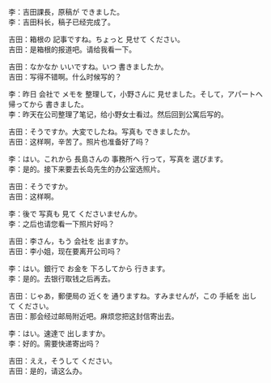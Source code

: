 李：吉田課長，原稿が できました。  
李：吉田科长，稿子已经完成了。  

吉田：箱根の 記事ですね。ちょっと 見せて ください。  
吉田：是箱根的报道吧。请给我看一下。  

吉田：なかなか いいですね。いつ 書きましたか。  
吉田：写得不错啊。什么时候写的？  

李：昨日 会社で メモを 整理して，小野さんに 見せました。そして，アパートへ 帰ってから 書きました。  
李：昨天在公司整理了笔记，给小野女士看过。然后回到公寓后写的。  

吉田：そうですか。大変でしたね。写真も できましたか。  
吉田：这样啊，辛苦了。照片也准备好了吗？  

李：はい。これから 長島さんの 事務所へ 行って，写真を 選びます。  
李：是的。接下来要去长岛先生的办公室选照片。  

吉田：そうですか。  
吉田：这样啊。  

李：後で 写真も 見て くださいませんか。  
李：之后也请您看一下照片好吗？  

吉田：李さん，もう 会社を 出ますか。  
吉田：李小姐，现在要离开公司吗？  

李：はい。銀行で お金を 下ろしてから 行きます。  
李：是的。去银行取钱之后再去。  

吉田：じゃあ，郵便局の 近くを 通りますね。すみませんが，この 手紙を 出して ください。  
吉田：那会经过邮局附近吧。麻烦您把这封信寄出去。  

李：はい。速達で 出しますか。  
李：好的。需要快递寄出吗？  

吉田：ええ，そうして ください。  
吉田：是的，请这么办。